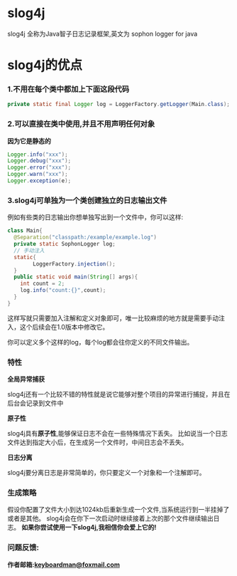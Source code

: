 # slog4j
slog4j 全称为Java智子日志记录框架,英文为 sophon logger for java

# slog4j的优点

### 1.不用在每个类中都加上下面这段代码

```java
private static final Logger log = LoggerFactory.getLogger(Main.class);
```

### 2.可以直接在类中使用,并且不用声明任何对象
**因为它是静态的**
```java
Logger.info("xxx");
Logger.debug("xxx");
Logger.error("xxx");
Logger.warn("xxx");
Logger.exception(e);
```

### 3.slog4j可单独为一个类创建独立的日志输出文件

例如有些类的日志输出你想单独写出到一个文件中，你可以这样:
```java
class Main{
  @Separation("classpath:/example/example.log")
  private static SophonLogger log;
  // 手动注入
  static{
        LoggerFactory.injection();
  }
  public static void main(String[] args){
    int count = 2;
    log.info("count:{}",count);
  }
}
```
这样写就只需要加入注解和定义对象即可，唯一比较麻烦的地方就是需要手动注入，这个后续会在1.0版本中修改它。

你可以定义多个这样的log，每个log都会往你定义的不同文件输出。

### 特性

**全局异常捕获**

slog4j还有一个比较不错的特性就是说它能够对整个项目的异常进行捕捉，并且在后台会记录到文件中

**原子性**

slog4j具有**原子性**,能够保证日志不会在一些特殊情况下丢失。
比如说当一个日志文件达到指定大小后，在生成另一个文件时，中间日志会不丢失。

**日志分离**

slog4j要分离日志是非常简单的，你只要定义一个对象和一个注解即可。

### 生成策略

假设你配置了文件大小到达1024kb后重新生成一个文件,当系统运行到一半挂掉了或者是其他。
slog4j会在你下一次启动时继续接着上次的那个文件继续输出日志。
**如果你尝试使用一下slog4j,我相信你会爱上它的!**

### 问题反馈:

**作者邮箱:keyboardman@foxmail.com**

